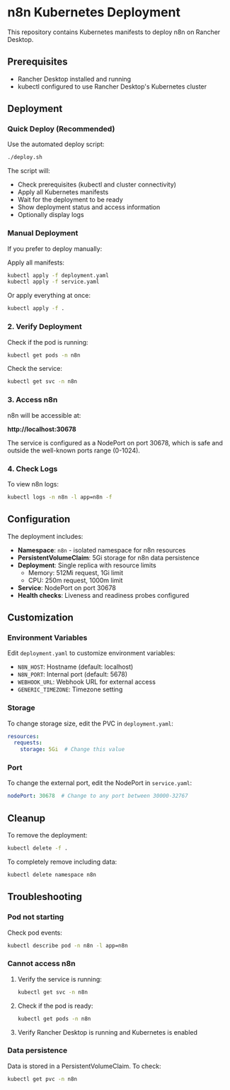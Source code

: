 # n8n Kubernetes Deployment

This repository contains Kubernetes manifests to deploy n8n on Rancher Desktop.

## Prerequisites

- Rancher Desktop installed and running
- kubectl configured to use Rancher Desktop's Kubernetes cluster

## Deployment

### Quick Deploy (Recommended)

Use the automated deploy script:

```bash
./deploy.sh
```

The script will:
- Check prerequisites (kubectl and cluster connectivity)
- Apply all Kubernetes manifests
- Wait for the deployment to be ready
- Show deployment status and access information
- Optionally display logs

### Manual Deployment

If you prefer to deploy manually:

Apply all manifests:

```bash
kubectl apply -f deployment.yaml
kubectl apply -f service.yaml
```

Or apply everything at once:

```bash
kubectl apply -f .
```

### 2. Verify Deployment

Check if the pod is running:

```bash
kubectl get pods -n n8n
```

Check the service:

```bash
kubectl get svc -n n8n
```

### 3. Access n8n

n8n will be accessible at:

**http://localhost:30678**

The service is configured as a NodePort on port 30678, which is safe and outside the well-known ports range (0-1024).

### 4. Check Logs

To view n8n logs:

```bash
kubectl logs -n n8n -l app=n8n -f
```

## Configuration

The deployment includes:

- **Namespace**: `n8n` - isolated namespace for n8n resources
- **PersistentVolumeClaim**: 5Gi storage for n8n data persistence
- **Deployment**: Single replica with resource limits
  - Memory: 512Mi request, 1Gi limit
  - CPU: 250m request, 1000m limit
- **Service**: NodePort on port 30678
- **Health checks**: Liveness and readiness probes configured

## Customization

### Environment Variables

Edit `deployment.yaml` to customize environment variables:

- `N8N_HOST`: Hostname (default: localhost)
- `N8N_PORT`: Internal port (default: 5678)
- `WEBHOOK_URL`: Webhook URL for external access
- `GENERIC_TIMEZONE`: Timezone setting

### Storage

To change storage size, edit the PVC in `deployment.yaml`:

```yaml
resources:
  requests:
    storage: 5Gi  # Change this value
```

### Port

To change the external port, edit the NodePort in `service.yaml`:

```yaml
nodePort: 30678  # Change to any port between 30000-32767
```

## Cleanup

To remove the deployment:

```bash
kubectl delete -f .
```

To completely remove including data:

```bash
kubectl delete namespace n8n
```

## Troubleshooting

### Pod not starting

Check pod events:
```bash
kubectl describe pod -n n8n -l app=n8n
```

### Cannot access n8n

1. Verify the service is running:
   ```bash
   kubectl get svc -n n8n
   ```

2. Check if the pod is ready:
   ```bash
   kubectl get pods -n n8n
   ```

3. Verify Rancher Desktop is running and Kubernetes is enabled

### Data persistence

Data is stored in a PersistentVolumeClaim. To check:
```bash
kubectl get pvc -n n8n
```
